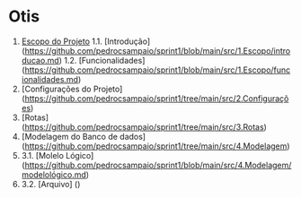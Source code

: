 # Otis
1. [Escopo do Projeto](https://github.com/pedrocsampaio/sprint1/tree/main/src/1.Escopo)
1.1. [Introdução] (https://github.com/pedrocsampaio/sprint1/blob/main/src/1.Escopo/introducao.md)
1.2. [Funcionalidades] (https://github.com/pedrocsampaio/sprint1/blob/main/src/1.Escopo/funcionalidades.md)
2. [Configurações do Projeto] (https://github.com/pedrocsampaio/sprint1/tree/main/src/2.Configurações)
3. [Rotas] (https://github.com/pedrocsampaio/sprint1/tree/main/src/3.Rotas)
4. [Modelagem do Banco de dados] (https://github.com/pedrocsampaio/sprint1/tree/main/src/4.Modelagem)
5. 3.1. [Molelo Lógico] (https://github.com/pedrocsampaio/sprint1/blob/main/src/4.Modelagem/modelológico.md)
6. 3.2. [Arquivo] ()
